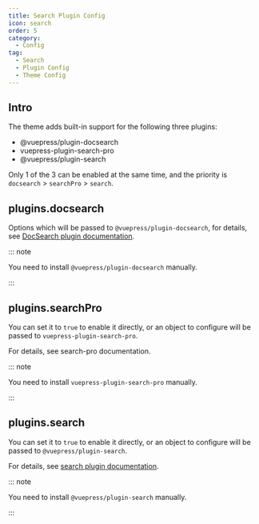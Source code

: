 ```yaml
---
title: Search Plugin Config
icon: search
order: 5
category:
  - Config
tag:
  - Search
  - Plugin Config
  - Theme Config
---
```


## Intro

The theme adds built-in support for the following three plugins:

- @vuepress/plugin-docsearch
- vuepress-plugin-search-pro
- @vuepress/plugin-search

Only 1 of the 3 can be enabled at the same time, and the priority is `docsearch` > `searchPro` > `search`.

## plugins.docsearch

Options which will be passed to `@vuepress/plugin-docsearch`, for details, see [DocSearch plugin documentation][docsearch].

::: note

You need to install `@vuepress/plugin-docsearch` manually.

:::

## plugins.searchPro

You can set it to `true` to enable it directly, or an object to configure will be passed to `vuepress-plugin-search-pro`.

For details, see <ProjectLink name="search-pro">search-pro documentation</ProjectLink>.

::: note

You need to install `vuepress-plugin-search-pro` manually.

:::

## plugins.search

You can set it to `true` to enable it directly, or an object to configure will be passed to `@vuepress/plugin-search`.

For details, see [search plugin documentation][search].

::: note

You need to install `@vuepress/plugin-search` manually.

:::

[docsearch]: https://ecosystem.vuejs.press/plugins/search/docsearch.html
[search]: https://ecosystem.vuejs.press/plugins/search/search.html
